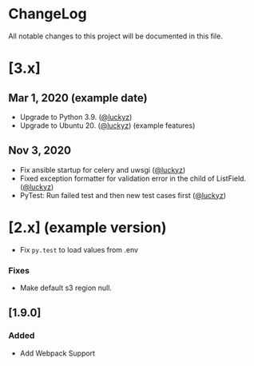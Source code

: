 # ChangeLog
All notable changes to this project will be documented in this file.

# [3.x]

## Mar 1, 2020 (example date)

- Upgrade to Python 3.9. ([@luckyz])
- Upgrade to Ubuntu 20. ([@luckyz])
(example features)

## Nov 3, 2020

- Fix ansible startup for celery and uwsgi ([@luckyz])
- Fixed exception formatter for validation error in the child of ListField. ([@luckyz])
- PyTest: Run failed test and then new test cases first ([@luckyz])

# [2.x] (example version)

- Fix `py.test` to load values from .env

### Fixes
- Make default s3 region null.

## [1.9.0]

### Added

- Add Webpack Support

[@luckyz]: https://github.com/luckyz


